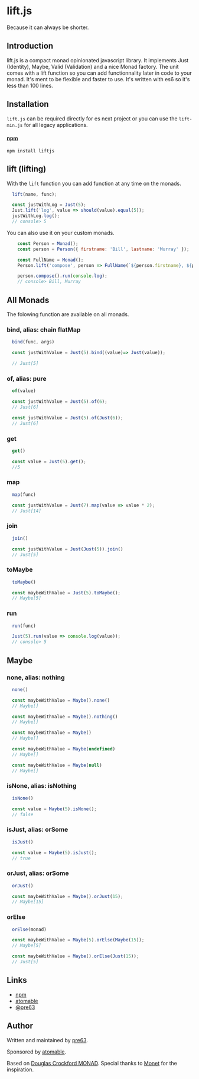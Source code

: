 # lift.js
Because it can always be shorter.

## Introduction
lift.js is a compact monad opinionated javascript library. It implements Just (Identity), Maybe, Valid (Validation) and a nice Monad factory. The unit comes with a lift function so you can add functionnality later in code to your monad. It's ment to be flexible and faster to use. It's written with es6 so it's less than 100 lines.

## Installation
`lift.js` can be required directly for es next project or you can use the `lift-min.js` for all legacy applications.

#### [npm](https://www.npmjs.com/package/liftjs)
```
npm install liftjs
```

## lift (lifting)

With the `lift` function you can add function at any time on the monads.

```javascript
  lift(name, func);
```
```javascript
  const justWithLog = Just(5);
  Just.lift('log', value => should(value).equal(5));
  justWithLog.log();
  // console> 5
```

You can also use it on your custom monads.

```javascript
    const Person = Monad();
    const person = Person({ firstname: 'Bill', lastname: 'Murray' });

    const FullName = Monad();
    Person.lift('compose', person => FullName(`${person.firstname}, ${person.lastname}`));

    person.compose().run(console.log);
    // console> Bill, Murray
```

## All Monads

The folowing function are available on all monads.

### bind, alias: chain flatMap
```javascript
  bind(func, args)
```
```javascript
  const justWithValue = Just(5).bind((value)=> Just(value));

  // Just[5]
```
### of, alias: pure
```javascript
  of(value)
```
```javascript
  const justWithValue = Just(5).of(6);
  // Just[6]

  const justWithValue = Just(5).of(Just(6));
  // Just[6]
```
### get
```javascript
  get()
```
```javascript
  const value = Just(5).get();
  //5
```

### map
```javascript
  map(func)
```
```javascript
  const justWithValue = Just(7).map(value => value * 2);
  // Just[14]
```

### join
```javascript
  join()
```
```javascript
  const justWithValue = Just(Just(5)).join()
  // Just[5]
```
### toMaybe
```javascript
  toMaybe()
```
```javascript
  const maybeWithValue = Just(5).toMaybe();
  // Maybe[5]
```

### run
```javascript
  run(func)
```
```javascript
  Just(5).run(value => console.log(value));
  // console> 5
```

## Maybe

### none, alias: nothing
```javascript
  none()
```
```javascript
  const maybeWithValue = Maybe().none()
  // Maybe[]

  const maybeWithValue = Maybe().nothing()
  // Maybe[]

  const maybeWithValue = Maybe()
  // Maybe[]

  const maybeWithValue = Maybe(undefined)
  // Maybe[]

  const maybeWithValue = Maybe(null)
  // Maybe[]
```

### isNone, alias: isNothing
```javascript
  isNone()
```
```javascript
  const value = Maybe(5).isNone();
  // false
```

### isJust, alias: orSome
```javascript
  isJust()
```
```javascript
  const value = Maybe(5).isJust();
  // true
```

### orJust, alias: orSome
```javascript
  orJust()
```
```javascript
  const maybeWithValue = Maybe().orJust(15);
  // Maybe[15]
```

### orElse
```javascript
  orElse(monad)
```
```javascript
  const maybeWithValue = Maybe(5).orElse(Maybe(15));
  // Maybe[5]

  const maybeWithValue = Maybe().orElse(Just(15));
  // Just[5]
```

## Links

- [npm](https://www.npmjs.com/package/liftjs)
- [atomable](https://twitter.com/atomable)
- [@pre63](http://twitter.com/pre63)

## Author

Written and maintained by [pre63](http://twitter.com/pre63).

Sponsored by [atomable](https://atomable.io).

Based on [Douglas Crockford MONAD](https://github.com/douglascrockford/monad/blob/master/monad.js).
Special thanks to [Monet](https://github.com/cwmyers/monet.js) for the inspiration.
